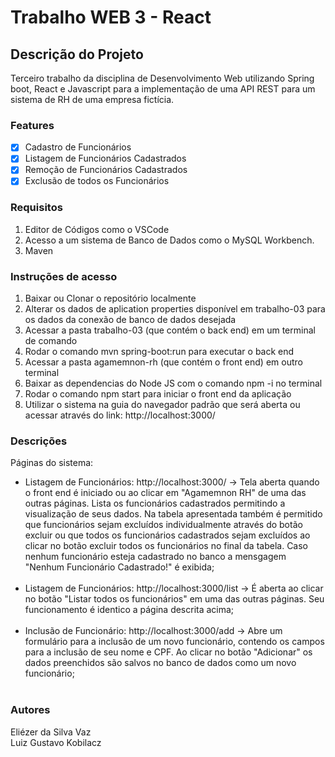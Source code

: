 # Trabalho WEB 3 - React

## Descrição do Projeto
<p>Terceiro trabalho da disciplina de Desenvolvimento Web utilizando Spring boot, React e Javascript para a implementação de uma API REST para um sistema de RH de uma empresa fictícia.</p>

### Features

- [x] Cadastro de Funcionários
- [x] Listagem de Funcionários Cadastrados
- [x] Remoção de Funcionários Cadastrados  
- [x] Exclusão de todos os Funcionários

### Requisitos
1) Editor de Códigos como o VSCode
2) Acesso a um sistema de Banco de Dados como o MySQL Workbench.
3) Maven

### Instruções de acesso
<p>
  
1) Baixar ou Clonar o repositório localmente
2) Alterar os dados de aplication properties disponível em trabalho-03 para os dados da conexão de banco de dados desejada
3) Acessar a pasta trabalho-03 (que contém o back end) em um terminal de comando
4) Rodar o comando mvn spring-boot:run para executar o back end
5) Acessar a pasta agamemnon-rh (que contém o front end) em outro terminal
6) Baixar as dependencias do Node JS com o comando npm -i no terminal
7) Rodar o comando npm start para iniciar o front end da aplicação
8) Utilizar o sistema na guia do navegador padrão que será aberta ou acessar através do link: http://localhost:3000/

</p>

### Descrições

<p>
Páginas do sistema:
  
* Listagem de Funcionários: http://localhost:3000/ -> Tela aberta quando o front end é iniciado ou ao clicar em "Agamemnon RH" de uma das outras páginas. Lista os funcionários cadastrados permitindo a visualização de seus dados. Na tabela apresentada também é permitido que funcionários sejam excluídos individualmente através do botão excluir ou que todos os funcionários cadastrados sejam excluídos ao clicar no botão excluir todos os funcionários no final da tabela. Caso nenhum funcionário esteja cadastrado no banco a mensgagem "Nenhum Funcionário Cadastrado!" é exibida;<br><br>
* Listagem de Funcionários: http://localhost:3000/list -> É aberta ao clicar no botão "Listar todos os funcionários" em uma das outras páginas. Seu funcionamento é identico a página descrita acima;<br><br>
* Inclusão de Funcionário: http://localhost:3000/add -> Abre um formulário para a inclusão de um novo funcionário, contendo os campos para a inclusão de seu nome e CPF. Ao clicar no botão "Adicionar" os dados preenchidos são salvos no banco de dados como um novo funcionário;<br> <br>
</p>

### Autores
<p>Eliézer da Silva Vaz<br>
Luiz Gustavo Kobilacz
</p>
